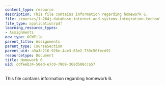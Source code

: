 ```yaml
---
content_type: resource
description: This file contains information regarding homework 6.
file: /courses/1-264j-database-internet-and-systems-integration-technologies-fall-2013/cdfeeb3450ede7c07009368d508cca57_MIT1_264JF13_HW6.pdf
file_type: application/pdf
learning_resource_types:
- Assignments
ocw_type: OCWFile
parent_title: Assignments
parent_type: CourseSection
parent_uid: a0a3c216-926e-4ae3-63e2-730c50fecd92
resourcetype: Document
title: Homework 6
uid: cdfeeb34-50ed-e7c0-7009-368d508cca57
---
```

This file contains information regarding homework 6.